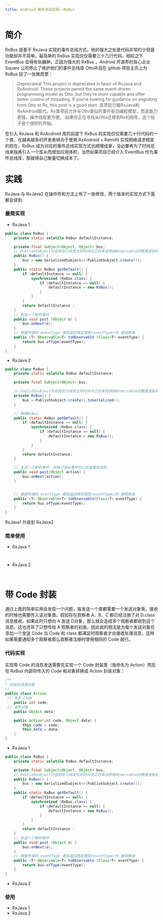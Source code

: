 ```yaml
---
title: Android 事件总线实现——RxBus
---
```

# 简介
RxBus 是基于 RxJava 实现的事件总线方式，他的强大之处是代码非常的少但是功能却并不简单。最简单的 RxBus 实现仅仅需要三十几行代码，相较之下 EventBus 显得有些臃肿。正因为强大的 RxBus ，Android 开源界的良心企业 Square 公司停止了维护他们的事件总线库 Otto并且在 github 项目主页上为 RxBus 投了一张推荐票：
>Deprecated!
This project is deprecated in favor of RxJava and RxAndroid. These projects permit the same event-driven programming model as Otto, but they’re more capable and offer better control of threading.
If you’re looking for guidance on migrating from Otto to Rx, this post is a good start.
该项目已被RxJava和RxAndroid取代。Rx类项目允许与Otto类似的事件驱动编程模型，而且能力更强，操作线程更方便。
如果你正在寻找从Otto迁移到Rx的指导，这个帖子是个很好的开始。

在引入 RxJava 和 RxAndroid 库的前提下 RxBus 的实现仅仅需要几十行代码的一个类，在越来越多的开发者倾向于使用 RxAndroid + Retrofit 实现网络请求框架的现在，RxBus 成为对应的事件总线实现方式也顺理成章，没必要再为了时间总线单独再引入一个库从而增加应用体积，当然如果项目已经介入 EventBus 作为事件总线库，那就得自己衡量切换成本了。
# 实践
RxJava 与 RxJava2 在操作符和方法上有了一些修改，两个版本的实现方式下面都会讲到.
### 最简实现
  - RxJava 1
``` java
public class RxBus {
    private static volatile RxBus defaultInstance;

    private final Subject<Object, Object> bus;
    // PublishSubject只会把在订阅发生的时间点之后来自原始Observable的数据发射给观察者
    public RxBus() {
        bus = new SerializedSubject<>(PublishSubject.create());
    }
    public static RxBus getDefault() {
        if (defaultInstance == null) {
            synchronized (RxBus.class) {
                if (defaultInstance == null) {
                    defaultInstance = new RxBus();
                }
            }
        }
        return defaultInstance ;
    }
    // 发送一个新的事件
    public void post (Object o) {
        bus.onNext(o);
    }
    // 根据传递的 eventType 类型返回特定类型(eventType)的 被观察者
    public <T> Observable<T> toObservable (Class<T> eventType) {
        return bus.ofType(eventType);
    }
}
```
  - RxJava 2
``` java
public class RxBus {
    private static volatile RxBus defaultInstance;

    private final Subject<Object> bus;

    // PublishSubject只会把在订阅发生的时间点之后来自原始Observable的数据发射给观察者
    private RxBus() {
        bus = PublishSubject.create().toSerialized();
    }

    // 单例RxBus
    public static RxBus getDefault() {
        if (defaultInstance == null) {
            synchronized (RxBus.class) {
                if (defaultInstance == null) {
                    defaultInstance = new RxBus();
                }
            }
        }
        return defaultInstance;
    }

    // 发送一个新的事件，所有订阅此事件的订阅者都会收到
    public void post(Object action) {
        bus.onNext(action);
    }


    // 根据传递的 eventType 类型返回特定类型(eventType)的 被观察者
    public <T> Observable<T> toObservable(Class<T> eventType) {
        return bus.ofType(eventType);
    }
}
```
RxJava1 升级到 RxJava2

### 简单使用
- RxJava 1
``` java
```
``` java
``` 
- RxJava 2
 ``` java
```
``` java
```
# 带 Code 封装
通过上面的简单实用会发现一个问题，每发送一个类都需要一个发送对象类，接收的时候也需要传入该对象类。假如存在观察者 A、B、C 都已经注册了对 D.class 消息接收。如果此时只想向 A 发送 D对象，那么就会造成多个观察者都收到这个消息。这也违背了只想传给 A 观察者的初衷。因此我的想法是为每个发送对象在添加一个发送 Code 当 Code 和 class 都满足时观察者才会接收处理消息，这样如果需要通知多个观察者那么观察者注册时使用相同的 Code 就行。
### 代码实现
实现带 Code 的消息发送需要先实现一个 Code 封装类（我命名为 Action）然后在 RxBus 内部将传入的 Code 和对象转换成 Action 封装对象：
``` java
/**
* 封装的消息对象
*/
public class Action 
 // 消息 Code
    public int code;
 // 消息对象
    public Object data;

    public Action(int code, Object data) {
        this.code = code;
        this.data = data;
    }
}
```
  - RxJava 1
```java
public class RxBus {
    private static volatile RxBus defaultInstance;

    private final Subject<Object, Object> bus;
    // PublishSubject只会把在订阅发生的时间点之后来自原始Observable的数据发射给观察者
    public RxBus() {
        bus = new SerializedSubject<>(PublishSubject.create());
    }
    public static RxBus getDefault() {
        if (defaultInstance == null) {
            synchronized (RxBus.class) {
                if (defaultInstance == null) {
                    defaultInstance = new RxBus();
                }
            }
        }
        return defaultInstance ;
    }
    // 发送一个新的事件
    public void post (Object o) {
        bus.onNext(o);
    }
    // 根据传递的 eventType 类型返回特定类型(eventType)的 被观察者
    public <T> Observable<T> toObservable (Class<T> eventType) {
        return bus.ofType(eventType);
    }
}
```
  - RxJava 2

  ### 使用
  - RxJava 1
  - RxJava 2
